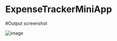 # ExpenseTrackerMiniApp

#Output screenshot

![image](https://github.com/user-attachments/assets/3bb34742-d11c-43f2-88c5-c726388af1a3)
